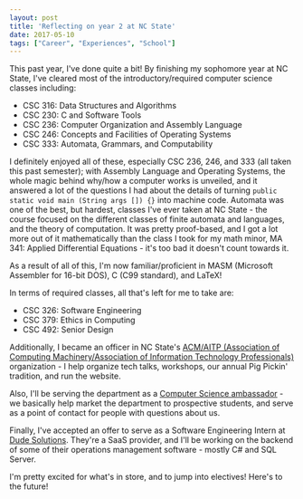 ```yaml
---
layout: post
title: 'Reflecting on year 2 at NC State'
date: 2017-05-10
tags: ["Career", "Experiences", "School"]
---
```


This past year, I've done quite a bit! By finishing my sophomore year at NC State, I've cleared most of the introductory/required computer science classes including:

- CSC 316: Data Structures and Algorithms
- CSC 230: C and Software Tools
- CSC 236: Computer Organization and Assembly Language
- CSC 246: Concepts and Facilities of Operating Systems
- CSC 333: Automata, Grammars, and Computability

I definitely enjoyed all of these, especially CSC 236, 246, and 333 (all taken this past semester); with Assembly Language and Operating Systems, the whole magic behind why/how a computer works is unveiled, and it answered a lot of the questions I had about the details of turning `public static void main (String args []) {}` into machine code. Automata was one of the best, but hardest, classes I've ever taken at NC State - the course focused on the different classes of finite automata and languages, and the theory of computation. It was pretty proof-based, and I got a lot more out of it mathematically than the class I took for my math minor, MA 341: Applied Differential Equations - it's too bad it doesn't count towards it.

As a result of all of this, I'm now familiar/proficient in MASM (Microsoft Assembler for 16-bit DOS), C (C99 standard), and LaTeX!

In terms of required classes, all that's left for me to take are:

- CSC 326: Software Engineering
- CSC 379: Ethics in Computing
- CSC 492: Senior Design

Additionally, I became an officer in NC State's [ACM/AITP (Association of Computing Machinery/Association of Information Technology Professionals)](https://acm-ncsu.github.io) organization - I help organize tech talks, workshops, our annual Pig Pickin' tradition, and run the website.

Also, I'll be serving the department as a [Computer Science ambassador](https://www.csc.ncsu.edu/ambassadors/) - we basically help market the department to prospective students, and serve as a point of contact for people with questions about us.  

Finally, I've accepted an offer to serve as a Software Engineering Intern at [Dude Solutions](https://www.dudesolutions.com). They're a SaaS provider, and I'll be working on the backend of some of their operations management software - mostly C# and SQL Server.

I'm pretty excited for what's in store, and to jump into electives! Here's to the future!
